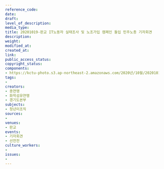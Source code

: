 ```yaml
---
reference_code: 
date: 
draft: 
level_of_description: 
media_type: 
title: 20201019-판교 IT노동자 실태조사 및 노조가입 캠페인 돌입 민주노총 기자회견
description: 
weight: 
modified_at: 
created_at: 
link: 
public_access_status: 
copyright_status: 
components:
- https://kctu-photo.s3.ap-northeast-2.amazonaws.com/2020년/10월/20201019-판교+IT노동자+실태조사+및+노조가입+캠페인+돌입+민주노총+기자회견/_5D_0001.jpg
tags:
- 
creators:
- 총연맹
- 화학섬유연맹
- 경기도본부
subjects:
- 청년미조직
sources:
- 
venues:
- 판교
events:
- 기자회견
- 선전전
culture_workers:
- 
issues:
- 
---
```


